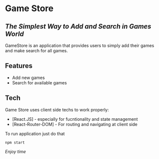 # Game Store
## _The Simplest Way to Add and Search in Games World_

GameStore is an application that provides users to simply add their games and make search for all games. 

## Features

- Add new games
- Search for available games 

## Tech

Game Store uses client side techs to work properly:

- [React.JS] - especially for fucntionality and state management
- [React-Router-DOM] - For routing and navigating at client side

To run application just do that

`npm start`

_Enjoy time_
